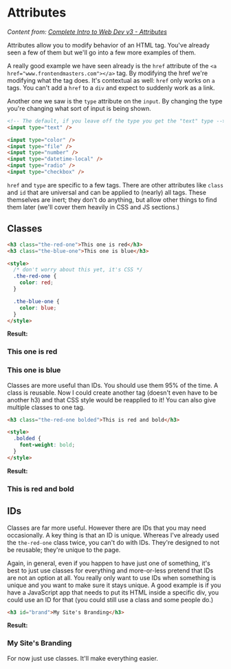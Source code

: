 # Attributes

_Content from: [Complete Intro to Web Dev v3 - Attributes](https://btholt.github.io/complete-intro-to-web-dev-v3/lessons/html/attributes)_

Attributes allow you to modify behavior of an HTML tag. You've already seen a few of them but we'll go into a few more examples of them.

A really good example we have seen already is the `href` attribute of the `<a href="www.frontendmasters.com"></a>` tag. By modifying the href we're modifying what the tag does. It's contextual as well: `href` only works on `a` tags. You can't add a `href` to a `div` and expect to suddenly work as a link.

Another one we saw is the `type` attribute on the `input`. By changing the type you're changing what sort of input is being shown.

```html
<!-- The default, if you leave off the type you get the "text" type -->
<input type="text" />

<input type="color" />
<input type="file" />
<input type="number" />
<input type="datetime-local" />
<input type="radio" />
<input type="checkbox" />
```

`href` and `type` are specific to a few tags. There are other attributes like `class` and `id` that are universal and can be applied to (nearly) all tags. These themselves are inert; they don't do anything, but allow other things to find them later (we'll cover them heavily in CSS and JS sections.)

## Classes

```html
<h3 class="the-red-one">This one is red</h3>
<h3 class="the-blue-one">This one is blue</h3>

<style>
  /* don't worry about this yet, it's CSS */
  .the-red-one {
    color: red;
  }

  .the-blue-one {
    color: blue;
  }
</style>
```

**Result:**

### This one is red

### This one is blue

Classes are more useful than IDs. You should use them 95% of the time. A class is reusable. Now I could create another tag (doesn't even have to be another h3) and that CSS style would be reapplied to it! You can also give multiple classes to one tag.

```html
<h3 class="the-red-one bolded">This is red and bold</h3>

<style>
  .bolded {
    font-weight: bold;
  }
</style>
```

**Result:**

### This is red and bold

## IDs

Classes are far more useful. However there are IDs that you may need occasionally. A key thing is that an ID is unique. Whereas I've already used the `the-red-one` class twice, you can't do with IDs. They're designed to not be reusable; they're unique to the page.

Again, in general, even if you happen to have just one of something, it's best to just use classes for everything and more-or-less pretend that IDs are not an option at all. You really only want to use IDs when something is unique and you want to make sure it stays unique. A good example is if you have a JavaScript app that needs to put its HTML inside a specific div, you could use an ID for that (you could still use a class and some people do.)

```html
<h3 id="brand">My Site's Branding</h3>
```

**Result:**

### My Site's Branding

For now just use classes. It'll make everything easier.
